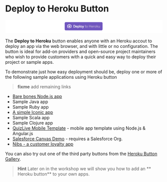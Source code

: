 # Deploy to Heroku Button 

![Heroku Button - Deploy to Heroku](../images/heroku-button-deploy-to-heroku.png)

  The **Deploy to Heroku** button enables anyone with an Heroku accout to deploy an app via the web browser, and with little or no configuration. The button is ideal for add-on providers and open-source project maintainers who wish to provide customers with a quick and easy way to deploy their project or sample apps.

  To demonstrate just how easy deployment should be, deploy one or more of the following sample applications using Heroku button

> **fixme** add remaining links
  
  * [Bare bones Node.js app](https://github.com/ccoenraets/salesforce-canvas-demo)
  * Sample Java app
  * Sample Ruby app
  * [A simple Iconic app](https://github.com/driftyco/ionic-heroku-button)
  * Sample Scala app
  * Sample Clojure app
  * [QuizLive Mobile Template](https://github.com/heroku/mobile-template1) - mobile app template using Node.js & Angular.js
  * [Salesforce Canvas Demo](https://github.com/ccoenraets/salesforce-canvas-demo) - requires a Salesforce Org.
  * [Nibs - a customer loyalty app](https://github.com/heroku/nibs)

  You can also try out one of the third party buttons from the [Heroku Button Gallery](https://buttons.heroku.com/).
    
> **Hint** Later on in the workshop we will show you how to add an ** Heroku button**  to your own apps.
